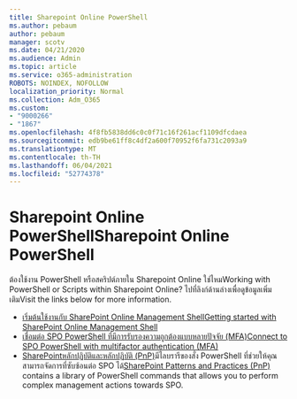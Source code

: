 ```yaml
---
title: Sharepoint Online PowerShell
ms.author: pebaum
author: pebaum
manager: scotv
ms.date: 04/21/2020
ms.audience: Admin
ms.topic: article
ms.service: o365-administration
ROBOTS: NOINDEX, NOFOLLOW
localization_priority: Normal
ms.collection: Adm_O365
ms.custom:
- "9000266"
- "1867"
ms.openlocfilehash: 4f8fb5838dd6c0c0f71c16f261acf1109dfcdaea
ms.sourcegitcommit: edb9be61ff8c4df2a600f70952f6fa731c2093a9
ms.translationtype: MT
ms.contentlocale: th-TH
ms.lasthandoff: 06/04/2021
ms.locfileid: "52774378"
---
```

# <a name="sharepoint-online-powershell"></a><span data-ttu-id="44e5a-102">Sharepoint Online PowerShell</span><span class="sxs-lookup"><span data-stu-id="44e5a-102">Sharepoint Online PowerShell</span></span>

<span data-ttu-id="44e5a-103">ต้องใช้งาน PowerShell หรือสคริปต์ภายใน Sharepoint Online ใช่ไหม</span><span class="sxs-lookup"><span data-stu-id="44e5a-103">Working with PowerShell or Scripts within Sharepoint Online?</span></span> <span data-ttu-id="44e5a-104">ไปที่ลิงก์ด้านล่างเพื่อดูข้อมูลเพิ่มเติม</span><span class="sxs-lookup"><span data-stu-id="44e5a-104">Visit the links below for more information.</span></span>
- [<span data-ttu-id="44e5a-105">เริ่มต้นใช้งานกับ SharePoint Online Management Shell</span><span class="sxs-lookup"><span data-stu-id="44e5a-105">Getting started with SharePoint Online Management Shell</span></span>](/powershell/sharepoint/sharepoint-online/connect-sharepoint-online?view=sharepoint-ps)
- [<span data-ttu-id="44e5a-106">เชื่อมต่อ SPO PowerShell ที่มีการรับรองความถูกต้องแบบหลายปัจจัย (MFA)</span><span class="sxs-lookup"><span data-stu-id="44e5a-106">Connect to SPO PowerShell with multifactor authentication (MFA)</span></span>](/powershell/sharepoint/sharepoint-online/connect-sharepoint-online?view=sharepoint-ps#to-connect-with-multifactor-authentication-mfa)
- <span data-ttu-id="44e5a-107">[SharePointหลักปฏิบัติและหลักปฏิบัติ (PnP)](/powershell/sharepoint/sharepoint-pnp/sharepoint-pnp-cmdlets?view=sharepoint-ps)มีไลบรารีของสั่ง PowerShell ที่ช่วยให้คุณสามารถจัดการที่ซับซ้อนต่อ SPO ได้</span><span class="sxs-lookup"><span data-stu-id="44e5a-107">[SharePoint Patterns and Practices (PnP)](/powershell/sharepoint/sharepoint-pnp/sharepoint-pnp-cmdlets?view=sharepoint-ps) contains a library of PowerShell commands that allows you to perform complex management actions towards SPO.</span></span>